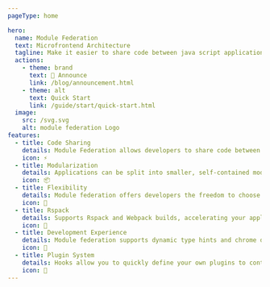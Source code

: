 ```yaml
---
pageType: home

hero:
  name: Module Federation
  text: Microfrontend Architecture
  tagline: Make it easier to share code between java script applications and make team collaboration more efficient
  actions:
    - theme: brand
      text: 🎉 Announce
      link: /blog/announcement.html
    - theme: alt
      text: Quick Start
      link: /guide/start/quick-start.html
  image:
    src: /svg.svg
    alt: module federation Logo
features:
  - title: Code Sharing
    details: Module Federation allows developers to share code between multiple projects in a decentralized way, making it easier to manage complex applications.
    icon: ⚡
  - title: Modularization
    details: Applications can be split into smaller, self-contained modules that can be independently developed, tested, and deployed.
    icon: 📦
  - title: Flexibility
    details: Module federation offers developers the freedom to choose and implement the architecture that best suits their needs.
    icon: 🎯
  - title: Rspack
    details: Supports Rspack and Webpack builds, accelerating your application builds.
    icon: 🦀
  - title: Development Experience
    details: Module federation supports dynamic type hints and chrome devtool to enhance the development experience.
    icon: 🚀
  - title: Plugin System
    details: Hooks allow you to quickly define your own plugins to control the behavior of module loading.
    icon: 🎨
---
```

